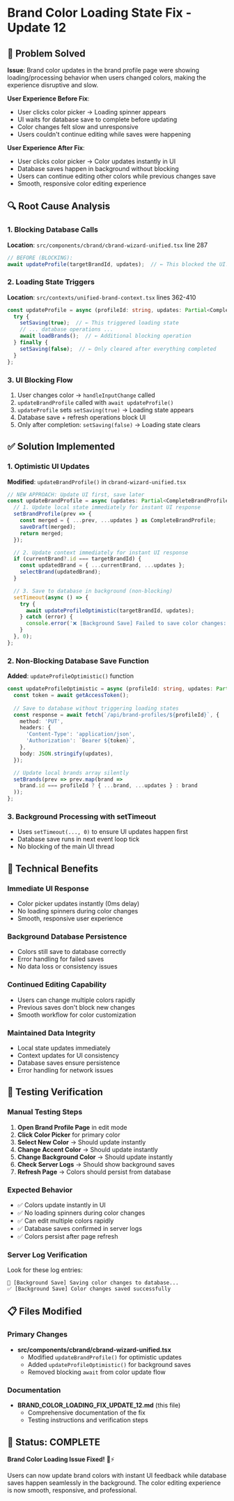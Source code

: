 # Brand Color Loading State Fix - Update 12

## 🎯 Problem Solved

**Issue**: Brand color updates in the brand profile page were showing loading/processing behavior when users changed colors, making the experience disruptive and slow.

**User Experience Before Fix**:
- User clicks color picker → Loading spinner appears
- UI waits for database save to complete before updating
- Color changes felt slow and unresponsive
- Users couldn't continue editing while saves were happening

**User Experience After Fix**:
- User clicks color picker → Color updates instantly in UI
- Database saves happen in background without blocking
- Users can continue editing other colors while previous changes save
- Smooth, responsive color editing experience

## 🔍 Root Cause Analysis

### 1. Blocking Database Calls
**Location**: `src/components/cbrand/cbrand-wizard-unified.tsx` line 287
```typescript
// BEFORE (BLOCKING):
await updateProfile(targetBrandId, updates);  // ← This blocked the UI!
```

### 2. Loading State Triggers
**Location**: `src/contexts/unified-brand-context.tsx` lines 362-410
```typescript
const updateProfile = async (profileId: string, updates: Partial<CompleteBrandProfile>) => {
  try {
    setSaving(true);  // ← This triggered loading state
    // ... database operations ...
    await loadBrands();  // ← Additional blocking operation
  } finally {
    setSaving(false);  // ← Only cleared after everything completed
  }
};
```

### 3. UI Blocking Flow
1. User changes color → `handleInputChange` called
2. `updateBrandProfile` called with `await updateProfile()`
3. `updateProfile` sets `setSaving(true)` → Loading state appears
4. Database save + refresh operations block UI
5. Only after completion: `setSaving(false)` → Loading state clears

## ✅ Solution Implemented

### 1. Optimistic UI Updates
**Modified**: `updateBrandProfile()` in `cbrand-wizard-unified.tsx`

```typescript
// NEW APPROACH: Update UI first, save later
const updateBrandProfile = async (updates: Partial<CompleteBrandProfile>) => {
  // 1. Update local state immediately for instant UI response
  setBrandProfile(prev => {
    const merged = { ...prev, ...updates } as CompleteBrandProfile;
    saveDraft(merged);
    return merged;
  });

  // 2. Update context immediately for instant UI response
  if (currentBrand?.id === targetBrandId) {
    const updatedBrand = { ...currentBrand, ...updates };
    selectBrand(updatedBrand);
  }

  // 3. Save to database in background (non-blocking)
  setTimeout(async () => {
    try {
      await updateProfileOptimistic(targetBrandId, updates);
    } catch (error) {
      console.error('❌ [Background Save] Failed to save color changes:', error);
    }
  }, 0);
};
```

### 2. Non-Blocking Database Save Function
**Added**: `updateProfileOptimistic()` function

```typescript
const updateProfileOptimistic = async (profileId: string, updates: Partial<CompleteBrandProfile>) => {
  const token = await getAccessToken();
  
  // Save to database without triggering loading states
  const response = await fetch(`/api/brand-profiles/${profileId}`, {
    method: 'PUT',
    headers: {
      'Content-Type': 'application/json',
      'Authorization': `Bearer ${token}`,
    },
    body: JSON.stringify(updates),
  });

  // Update local brands array silently
  setBrands(prev => prev.map(brand =>
    brand.id === profileId ? { ...brand, ...updates } : brand
  ));
};
```

### 3. Background Processing with setTimeout
- Uses `setTimeout(..., 0)` to ensure UI updates happen first
- Database save runs in next event loop tick
- No blocking of the main UI thread

## 🎨 Technical Benefits

### Immediate UI Response
- Color picker updates instantly (0ms delay)
- No loading spinners during color changes
- Smooth, responsive user experience

### Background Database Persistence
- Colors still save to database correctly
- Error handling for failed saves
- No data loss or consistency issues

### Continued Editing Capability
- Users can change multiple colors rapidly
- Previous saves don't block new changes
- Smooth workflow for color customization

### Maintained Data Integrity
- Local state updates immediately
- Context updates for UI consistency
- Database saves ensure persistence
- Error handling for network issues

## 🧪 Testing Verification

### Manual Testing Steps
1. **Open Brand Profile Page** in edit mode
2. **Click Color Picker** for primary color
3. **Select New Color** → Should update instantly
4. **Change Accent Color** → Should update instantly
5. **Change Background Color** → Should update instantly
6. **Check Server Logs** → Should show background saves
7. **Refresh Page** → Colors should persist from database

### Expected Behavior
- ✅ Colors update instantly in UI
- ✅ No loading spinners during color changes
- ✅ Can edit multiple colors rapidly
- ✅ Database saves confirmed in server logs
- ✅ Colors persist after page refresh

### Server Log Verification
Look for these log entries:
```
🎨 [Background Save] Saving color changes to database...
✅ [Background Save] Color changes saved successfully
```

## 📋 Files Modified

### Primary Changes
- **src/components/cbrand/cbrand-wizard-unified.tsx**
  - Modified `updateBrandProfile()` for optimistic updates
  - Added `updateProfileOptimistic()` for background saves
  - Removed blocking `await` from color update flow

### Documentation
- **BRAND_COLOR_LOADING_FIX_UPDATE_12.md** (this file)
  - Comprehensive documentation of the fix
  - Testing instructions and verification steps

## 🚀 Status: COMPLETE

**Brand Color Loading Issue Fixed!** 🎨⚡

Users can now update brand colors with instant UI feedback while database saves happen seamlessly in the background. The color editing experience is now smooth, responsive, and professional.
